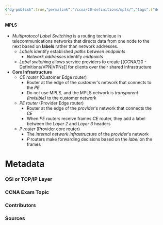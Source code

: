 ```yaml
---
{"dg-publish":true,"permalink":"/ccna/20-definitions/mpls/","tags":["defs_ccna"]}
---
```


#### MPLS
- *Multiprotocol Label Switching* is a routing technique in telecommunications networks that directs data from one node to the next based on **labels** rather than network addresses.
	- *Labels* identify established *paths between endpoints*
		- *Network addresses* identify *endpoints*
	- *Label switching* allows service providers to create [[CCNA/20 - Definitions/VPN\|VPNs]] for clients over their shared infrastructure
- **Core Infrastructure**
	- *CE router* (Customer Edge router)
		- Router at the edge of the *customer*'s network that connects to the *PE*
		- Do not use MPLS, and the MPLS network is *transparent (invisible)* to the customer network
	- *PE router* (Provider Edge router)
		- Router at the edge of the *provider*'s network that connects the *CE*
		- When *PE* routers receive frames *CE* router, they add a label between the *Layer 2* and *Layer 3* headers
	- *P router* (Provider core router)
		- The *internal network infrastructure* of the *provider*'s network
		- *P* routers make forwarding decisions based on the *label* on the frames





# Metadata
### OSI or TCP/IP Layer

### CCNA Exam Topic

### Contributors

### Sources
